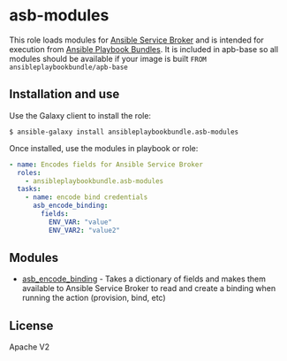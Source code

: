 asb-modules
=========

This role loads modules for [Ansible Service Broker](https://github.com/openshift/ansible-service-broker) and is intended for execution from [Ansible Playbook Bundles](https://github.com/fusor/ansible-playbook-bundle).  It is included in apb-base so all modules should be available if your image is built `FROM ansibleplaybookbundle/apb-base`


Installation and use
----------------

Use the Galaxy client to install the role:

```
$ ansible-galaxy install ansibleplaybookbundle.asb-modules
```

Once installed, use the modules in playbook or role:
```yaml
- name: Encodes fields for Ansible Service Broker
  roles:
    - ansibleplaybookbundle.asb-modules
  tasks:
    - name: encode bind credentials
      asb_encode_binding:
        fields:
          ENV_VAR: "value"
          ENV_VAR2: "value2"
```

Modules
-------
- [asb_encode_binding](library/asb_encode_binding.py) - Takes a dictionary of fields and makes them available to Ansible Service Broker to read and create a binding when running the action (provision, bind, etc)

License
-------

Apache V2
